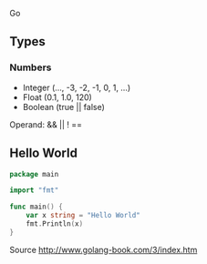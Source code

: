 Go

## Types
### Numbers
- Integer (…, -3, -2, -1, 0, 1, …)
- Float (0.1, 1.0, 120)
- Boolean (true || false)

Operand: && || ! ==

## Hello World
``` go
package main

import "fmt"

func main() {
    var x string = "Hello World"
    fmt.Println(x)
}
```



Source
http://www.golang-book.com/3/index.htm
